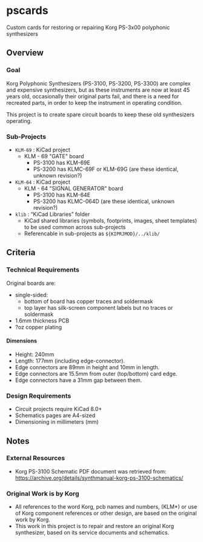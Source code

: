 # pscards
Custom cards for restoring or repairing Korg PS-3x00 polyphonic synthesizers

## Overview

### Goal
Korg Polyphonic Synthesizers (PS-3100, PS-3200, PS-3300) are complex and expensive synthesizers, but as these instruments are now at least 45 years old, occasionally their original parts fail, and there is a need for recreated parts, in order to keep the instrument in operating condition.

This project is to create spare circuit boards to keep these old synthesizers operating.


### Sub-Projects
- `KLM-69` : KiCad project
	-	KLM - 69 "GATE" board
		-	PS-3100 has KLM-69E
		-	PS-3200 has KLMC-69F or KLM-69G  (are these identical, unknown revision?)
- `KLM-64` : KiCad project
	-	KLM - 64 "SIGNAL GENERATOR" board
		-	PS-3100 has KLM-64E
		-	PS-3200 has KLMC-064D  (are these identical, unknown revision?)
- `klib` : “KiCad Libraries” folder
	-	KiCad shared libraries (symbols, footprints, images, sheet templates) to be used common across sub-projects
	-	Referencable in sub-projects as `${KIPRJMOD}/../klib/`


## Criteria

### Technical Requirements
Original boards are:
- single-sided:
  - bottom of board has copper traces and soldermask
  - top layer has silk-screen component labels but no traces or soldermask
- 1.6mm thickness PCB
- ?oz copper plating

#### Dimensions
- Height: 240mm
- Length: 177mm (including edge-connector).
- Edge connectors are 89mm in height and 10mm in length.
- Edge connectors are 15.5mm from outer (top/bottom) card edge.
- Edge connectors have a 31mm gap between them.



### Design Requirements
- Circuit projects require KiCad 8.0+
- Schematics pages are A4-sized
- Dimensioning in millimeters (mm)


## Notes

### External Resources
- Korg PS-3100 Schematic PDF document was retrieved from: https://archive.org/details/synthmanual-korg-ps-3100-schematics/

### Original Work is by Korg
- All references to the word Korg, pcb names and numbers, (KLM*) or use of Korg component references or other design, are based on the original work by Korg.
- This work in this project is to repair and restore an original Korg synthesizer, based on its service documents and schematics.

